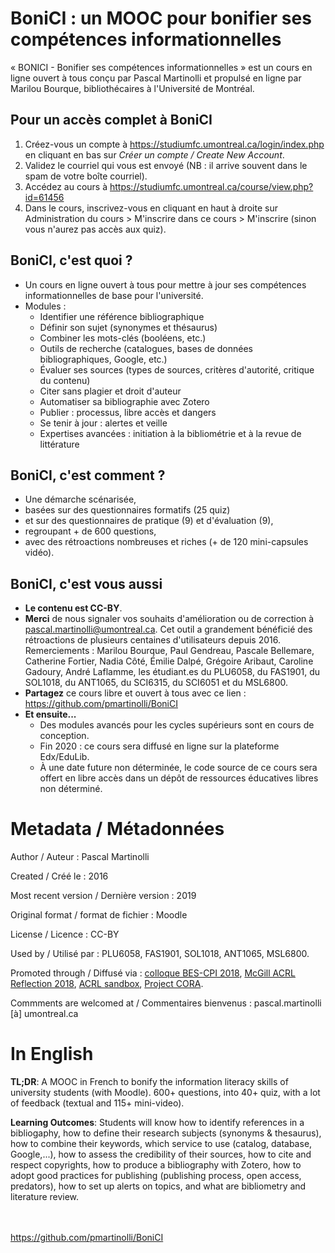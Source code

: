 # BoniCI : un MOOC pour bonifier ses compétences informationnelles

« BONICI - Bonifier ses compétences informationnelles » est un cours en ligne ouvert à tous conçu par Pascal Martinolli et propulsé en ligne par Marilou Bourque, bibliothécaires à l'Université de Montréal.

## Pour un accès complet à BoniCI

1. Créez-vous un compte à https://studiumfc.umontreal.ca/login/index.php en cliquant en bas sur *Créer un compte / Create New Account*.
2. Validez le courriel qui vous est envoyé (NB : il arrive souvent dans le spam de votre boîte courriel).
3. Accédez au cours à https://studiumfc.umontreal.ca/course/view.php?id=61456 
4. Dans le cours, inscrivez-vous en cliquant en haut à droite sur Administration du cours > M'inscrire dans ce cours > M'inscrire (sinon vous n'aurez pas accès aux quiz).

## BoniCI, c'est quoi ?

* Un cours en ligne ouvert à tous pour mettre à jour ses compétences informationnelles de base pour l'université.
* Modules : 
  * Identifier une référence bibliographique
  * Définir son sujet (synonymes et thésaurus)
  * Combiner les mots-clés (booléens, etc.)
  * Outils de recherche (catalogues, bases de données bibliographiques, Google, etc.)
  * Évaluer ses sources (types de sources, critères d'autorité, critique du contenu)
  * Citer sans plagier et droit d'auteur 
  * Automatiser sa bibliographie avec Zotero
  * Publier : processus, libre accès et dangers
  * Se tenir à jour : alertes et veille
  * Expertises avancées : initiation à la bibliométrie et à la revue de littérature
  
## BoniCI, c'est comment ?

* Une démarche scénarisée,
* basées sur des questionnaires formatifs (25 quiz)
* et sur des questionnaires de pratique (9) et d'évaluation (9),
* regroupant + de 600 questions,
* avec des rétroactions nombreuses et riches (+ de 120 mini-capsules vidéo).

## BoniCI, c'est vous aussi

* **Le contenu est CC-BY**.
* **Merci** de nous signaler vos souhaits d'amélioration ou de correction à pascal.martinolli@umontreal.ca. Cet outil a grandement bénéficié des rétroactions de plusieurs centaines d'utilisateurs depuis 2016. Remerciements : Marilou Bourque, Paul Gendreau, Pascale Bellemare, Catherine Fortier, Nadia Côté, Émilie Dalpé, Grégoire Aribaut, Caroline Gadoury, André Laflamme, les étudiant.es du PLU6058, du FAS1901, du SOL1018, du ANT1065, du SCI6315, du SCI6051 et du MSL6800.
* **Partagez** ce cours libre et ouvert à tous avec ce lien : https://github.com/pmartinolli/BoniCI 
* **Et ensuite...**
   * Des modules avancés pour les cycles supérieurs sont en cours de conception.
   * Fin 2020 : ce cours sera diffusé en ligne sur la plateforme Edx/EduLib.
   * À une date future non déterminée, le code source de ce cours sera offert en libre accès dans un dépôt de ressources éducatives libres non déterminé.

# Metadata / Métadonnées 

Author / Auteur : Pascal Martinolli

Created / Créé le : 2016

Most recent version / Dernière version : 2019

Original format / format de fichier : Moodle 

License / Licence : CC-BY

Used by / Utilisé par : PLU6058, FAS1901, SOL1018, ANT1065, MSL6800.

Promoted through / Diffusé via : [colloque BES-CPI 2018](http://hdl.handle.net/1866/21087),  [McGill ACRL Reflection 2018](http://hdl.handle.net/1866/22333), [ACRL sandbox](http://sandbox.acrl.org/library-collection/mooc-bonici), [Project CORA](https://www.projectcora.org/assignment/mooc-bonici).

Commments are welcomed at / Commentaires bienvenus : pascal.martinolli [à] umontreal.ca

# In English

**TL;DR**: A MOOC in French to bonify the information literacy skills of university students (with Moodle). 600+ questions, into 40+ quiz, with a lot of feedback (textual and 115+ mini-video).

**Learning Outcomes**: Students will know how to identify references in a bibliogaphy, how to define their research subjects (synonyms & thesaurus), how to combine their keywords, which service to use (catalog, database, Google,...), how to assess the credibility of their sources, how to cite and respect copyrights, how to produce a bibliography with Zotero, how to adopt good practices for publishing (publishing process, open access, predators), how to set up alerts on topics, and what are bibliometry and literature review.

\
\
https://github.com/pmartinolli/BoniCI 
